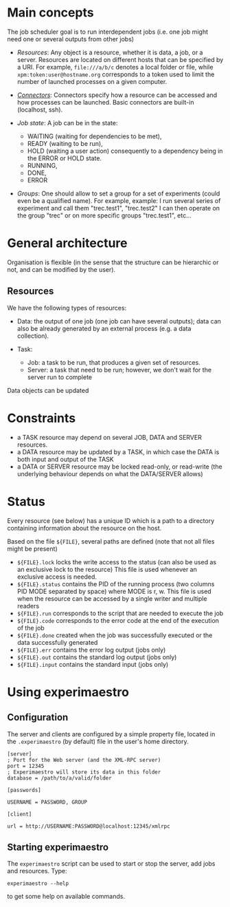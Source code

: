 <head>
<title>Scheduler</title>
</head>

# Main concepts



  The job scheduler goal is to run interdependent jobs (i.e. one job might need one or several outputs from other jobs)
  
  - *Resources*: Any object is a resource, whether it is data, a job, or a server. Resources are located on different hosts
  that can be specified by a URI. For example, `file:///a/b/c` denotes a local folder or file, while `xpm:token:user@hostname.org` corresponds to a token used to limit the number of launched processes on a given computer.
   
  - *[Connectors](connectors.html)*: Connectors specify how a resource can be accessed and how processes can be launched. Basic connectors
  are built-in (localhost, ssh).
  
  - *Job state*:
    A job can be in the state:
    - WAITING (waiting for dependencies to be met),
    - READY (waiting to be run),
    - HOLD (waiting a user action) consequently to a dependency being in the ERROR or HOLD state.
    - RUNNING,
    - DONE,
    - ERROR

  - *Groups*:
  One should allow to set a group for a set of experiments (could even be a qualified name). For example,
  example: I run several series of experiment and call them "trec.test1", "trec.test2"
  I can then operate on the group "trec" or on more specific groups "trec.test1", etc...

# General architecture

  Organisation is flexible (in the sense that the structure can be hierarchic or not, and can be modified by the user).

## Resources

  We have the following types of resources:
  
  - Data:   the output of one job (one job can have several outputs); data can also be already generated by an external process (e.g. a data collection).
  
  - Task:
    * Job:    a task to be run, that produces a given set of resources.
    * Server: a task that need to be run; however, we don't wait for the server run to complete

  Data objects can be updated

# Constraints
  
  * a TASK resource may depend on several JOB, DATA and SERVER resources.
  * a DATA resource may be updated by a TASK, in which case the DATA is both input and output of the TASK
  * a DATA or SERVER resource may be locked read-only, or read-write (the underlying behaviour depends on what the DATA/SERVER allows)


# Status

  Every resource (see below) has a unique ID which is a path to a directory containing information about the resource on the
  host.

  Based on the file `${FILE}`, several paths are defined (note that not all files might be present)
  
  * `${FILE}.lock`   locks the write access to the status (can also be used as an exclusive lock to the resource)
    This file is used whenever an exclusive access is needed.
  * `${FILE}.status`  contains the PID of the running process (two columns PID MODE separated by space) where MODE is r, w.
    This file is used when the resource can be accessed by a single writer and multiple readers
  * `${FILE}.run`  corresponds to the script that are needed to execute the job
  * `${FILE}.code`  corresponds to the error code at the end of the execution of the job
  * `${FILE}.done` created when the job was successfully executed or the data successfully generated
  * `${FILE}.err`  contains the error log output (jobs only)
  * `${FILE}.out`  contains the standard log output (jobs only)
  * `${FILE}.input`  contains the standard input (jobs only)

# Using experimaestro


## Configuration

  The server and clients are configured by a simple property file, located in the `.experimaestro` (by default) file in the user's home directory.

    [server]
    ; Port for the Web server (and the XML-RPC server)
    port = 12345
    ; Experimaestro will store its data in this folder
    database = /path/to/a/valid/folder

    [passwords]

    USERNAME = PASSWORD, GROUP

    [client]

    url = http://USERNAME:PASSWORD@localhost:12345/xmlrpc

## Starting experimaestro

The `experimaestro` script can be used to start or stop the server, add jobs and resources. Type:

    experimaestro --help

to get some help on available commands.
